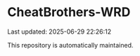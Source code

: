 # CheatBrothers-WRD

Last updated: 2025-06-29 22:26:12

This repository is automatically maintained.
